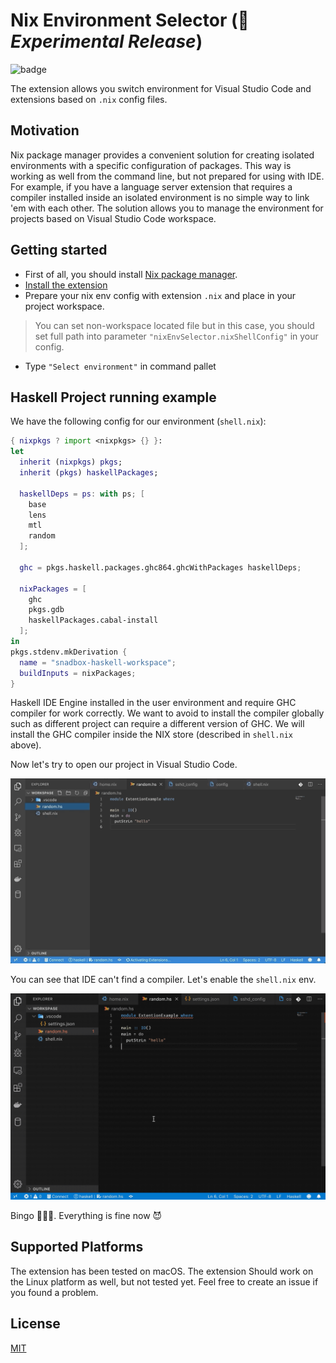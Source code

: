 # Nix Environment Selector (🧪 *Experimental Release*)

![badge](https://github.com/arrterian/nix-env-selector/workflows/Env%20Selector%20CI/badge.svg)

The extension allows you switch environment for Visual Studio Code and extensions based on `.nix` config files.

## Motivation

Nix package manager provides a convenient solution for creating isolated environments with a specific configuration of packages. This way is working as well from the command line, but not prepared for using with IDE. For example, if you have a language server extension that requires a compiler installed inside an isolated environment is no simple way to link 'em with each other. The solution allows you to manage the environment for projects based on Visual Studio Code workspace.

## Getting started

* First of all, you should install [Nix package manager](https://nixos.org/nix/).
* [Install the extension](https://marketplace.visualstudio.com/items?itemName=arrterian.nix-env-selector)
* Prepare your nix env config with extension `.nix` and place in your project workspace.

> You can set non-workspace located file but in this case, you should set full path into parameter `"nixEnvSelector.nixShellConfig"` in your config.

* Type `"Select environment"` in command pallet

## Haskell Project running example

We have the following config for our environment (`shell.nix`):

```nix
{ nixpkgs ? import <nixpkgs> {} }:
let
  inherit (nixpkgs) pkgs;
  inherit (pkgs) haskellPackages;

  haskellDeps = ps: with ps; [
    base
    lens
    mtl
    random
  ];

  ghc = pkgs.haskell.packages.ghc864.ghcWithPackages haskellDeps;

  nixPackages = [
    ghc
    pkgs.gdb
    haskellPackages.cabal-install
  ];
in
pkgs.stdenv.mkDerivation {
  name = "snadbox-haskell-workspace";
  buildInputs = nixPackages;
}
```

Haskell IDE Engine installed in the user environment and require GHC compiler for work correctly. We want to avoid to install the compiler globally such as different project can require a different version of GHC. We will install the GHC compiler inside the NIX store (described in `shell.nix` above).

Now let's try to open our project in Visual Studio Code.

![Without Env Demo](resources/without-env-demo.gif)

You can see that IDE can't find a compiler. Let's enable the `shell.nix` env.

![With Env Demo](resources/with-env-demo.gif)

Bingo 🎉🎉🎉. Everything is fine now 😈

## Supported Platforms

The extension has been tested on macOS. The extension Should work on the Linux platform as well, but not tested yet. Feel free to create an issue if you found a problem.

## License

[MIT](LICENSE)

